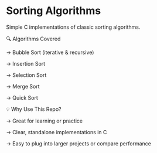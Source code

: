 # Sorting Algorithms

Simple C implementations of classic sorting algorithms.

🔍 Algorithms Covered

-> Bubble Sort (iterative & recursive)

-> Insertion Sort

-> Selection Sort

-> Merge Sort

-> Quick Sort

  💡 Why Use This Repo?

-> Great for learning or practice

-> Clear, standalone implementations in C

-> Easy to plug into larger projects or compare performance
